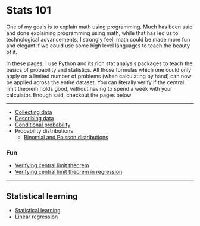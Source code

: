 # Stats 101
One of my goals is to explain math using programming. Much has been said and done explaining programming using math, while that has led us to technological advancements, I strongly feel, math could be made more fun and elegant if we could use some high level languages to teach the beauty of it.

In these pages, I use Python and its rich stat analysis packages to teach the basics of probability and statistics. All those formulas which one could only apply on a limited number of problems (when calculating by hand) can now be applied across the entire dataset. You can literally verify if the central limit theorem holds good, without having to spend a week with your calculator. Enough said, checkout the pages below

-------------------------------------
- [Collecting data](01_data_collection.html)
- [Describing data](02_data_description.html)
- [Conditional probability](03_conditional_probability.html)
- Probability distributions
  - [Binomial and Poisson distributions](04_probability_distributions_1.html)

### Fun
- [Verifying central limit theorem](verifying_central_limit_theorem.html)
- [Verifying central limit theorem in regression](verifying_clt_in_regression.html)
-------------------------------------

## Statistical learning
 - [Statistical learning](islr_02_stat_learning.html)
 - [Linear regression](islr_03_linear_regression.html)